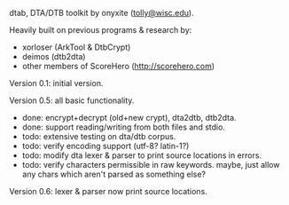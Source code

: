 dtab, DTA/DTB toolkit by onyxite (tolly@wisc.edu).

Heavily built on previous programs & research by:
* xorloser (ArkTool & DtbCrypt)
* deimos (dtb2dta)
* other members of ScoreHero (http://scorehero.com)

Version 0.1: initial version.

Version 0.5: all basic functionality.
* done: encrypt+decrypt (old+new crypt), dta2dtb, dtb2dta.
* done: support reading/writing from both files and stdio.
* todo: extensive testing on dta/dtb corpus.
* todo: verify encoding support (utf-8? latin-1?)
* todo: modify dta lexer & parser to print source locations in errors.
* todo: verify characters permissible in raw keywords.
  maybe, just allow any chars which aren't parsed as something else?

Version 0.6: lexer & parser now print source locations.
